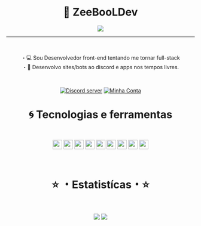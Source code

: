 <h1 align="center">💭 ZeeBooLDev </h1>

<p align="center">
    <img src="https://media.discordapp.net/attachments/828723434074013757/858058463144968242/20210625_155501.png"/>
</p> 

---

</br>
<p align="center">
 ・💻 Sou Desenvolvedor front-end tentando me tornar full-stack<br>
 ・🤖 Desenvolvo sites/bots ao discord e apps nos tempos livres.</p>
</br>
<p align="center">
<a href="https://discord.gg/N25Cswk2nZ"><img src="https://img.shields.io/discord/717378706976276522?style=flat&labelColor=7289da&logo=discord&logoColor=white" alt="Discord server" /></a> 
<a href="https://discord.com/users/394487420961161216"><img src="https://img.shields.io/badge/-@JhonyBoy230cm%235643-4169E1?style=flat&labelColor=7289da&logo=discord&logoColor=white" alt="Minha Conta" /></a></p>

<h1 align="center">🌀 Tecnologias e ferramentas</h1><br>

<p align="center">
<img src="https://img.shields.io/badge/javascript-%23F7DF1E.svg?&style=for-the-badge&logo=javascript&logoColor=black" height="25"/>
<img src="https://img.shields.io/badge/Html-ffa500.svg?style=for-the-badge&logo=html5&logoColor=white" height="25" />
<img src="https://img.shields.io/badge/Css-7273ff.svg?style=for-the-badge&logo=css3&logoColor=white" height="25" />
<img src="https://img.shields.io/badge/node.js%20-%2343853D.svg?&style=for-the-badge&logo=node.js&logoColor=white" height="25"/>
<img src="https://img.shields.io/badge/React-blue.svg?style=for-the-badge&logo=react&logoColor=white" height="25" />
 <img src="https://img.shields.io/badge/git-%23F7DF1E.svg?&style=for-the-badge&logo=git&logoColor=black" height="25"/>
 <img src="https://img.shields.io/badge/php-blue.svg?&style=for-the-badge&logo=php&logoColor=white" height="25"/>
<img src="https://img.shields.io/badge/python%20-%2343853D.svg?&style=for-the-badge&logo=python&logoColor=white" height="25"/>
<img src="https://img.shields.io/badge/sql-ffa500.svg?style=for-the-badge&logo=mysql&logoColor=white" height="25" />

</p> <br>

<h1 align="center">⭐ ・Estatistícas・⭐</h1><br>

<p align="center">
  <img src="https://github-readme-stats.vercel.app/api?username=devzeebool&show_icons=true&theme=tokyonight&line_height=27" />
  <img src="https://github-readme-stats.vercel.app/api/top-langs/?username=devzeebool&hide=batchfile&theme=tokyonight" />
</p>

